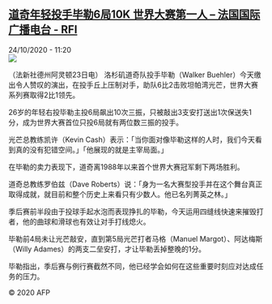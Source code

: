 <!--1603533305000-->
[道奇年轻投手毕勒6局10K 世界大赛第一人 – 法国国际广播电台 - RFI](http://www.rfi.fr//cn/contenu/20201024-%E9%81%93%E5%A5%87%E5%B9%B4%E8%BD%BB%E6%8A%95%E6%89%8B%E6%AF%95%E5%8B%926%E5%B1%8010k-%E4%B8%96%E7%95%8C%E5%A4%A7%E8%B5%9B%E7%AC%AC%E4%B8%80%E4%BA%BA)
------

<div>24/10/2020 - 11:20</div><img src="https://s.rfi.fr/media/display/07b0ea3c-15dd-11eb-a1dd-005056bff430/w:310/p:16x9/spo0004b.201024172002.jpg"><div class="t-content__body u-clearfix"><p>（法新社德州阿灵顿23日电）    洛杉矶道奇队投手毕勒（Walker Buehler）今天缴出令人赞叹的演出，在投手丘上压制对手，助队6比2击败坦帕湾光芒，世界大赛系列赛取得2比1领先。</p><p>    26岁的年轻右投毕勒主投6局飙出10次三振，只被敲出3支安打送出1次保送失1分，成为世界大赛首位只投6局就有两位数三振的投手。</p><p>    光芒总教练凯许（Kevin Cash）表示：「当你面对像毕勒这样的人时，我们今天看到真的没有犯错空间。」「他展现的就是主宰局面。」</p><p>    在毕勒的卖力表现下，道奇离1988年以来首个世界大赛冠军剩下两场胜利。</p><p>    道奇总教练罗伯兹（Dave Roberts）说：「身为一名大赛型投手并在这个舞台真正取得成就，就目前和整个历史上来看只有少数人。他已名列菁英之林。」</p><p>    季后赛前半段由于投球手起水泡而表现挣扎的毕勒，今天运用四缝线快速来摧毁打者，他的曲球和滑球也有效让对手打线熄火。</p><p>    毕勒前4局未让光芒敲安，直到第5局光芒打者马格（Manuel Margot）、阿达梅斯（Willy Adames）的两支二垒安打，才让毕勒丢掉整晚的1分。</p><p>    毕勒指出，季后赛与例行赛截然不同，他已经学会如何在这些重要时刻应对达成任务的压力。</p><p class="t-copyright">© 2020 AFP</p>        </div>
